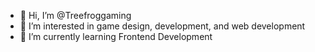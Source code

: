 - 👋 Hi, I’m @Treefroggaming
- 👀 I’m interested in game design, development, and web development
- 🌱 I’m currently learning Frontend Development


<!---
Treefroggaming/Treefroggaming is a ✨ special ✨ repository because its `README.md` (this file) appears on your GitHub profile.
You can click the Preview link to take a look at your changes.
--->
